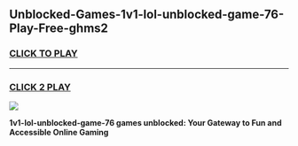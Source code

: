 
## Unblocked-Games-1v1-lol-unblocked-game-76-Play-Free-ghms2
<h3>
<a href="https://premium76.site?title=1v1-lol-unblocked-game-76&ref=18A1">CLICK TO PLAY</a></h3>
<hr>

<h3>
<a href="https://premium76.site?title=1v1-lol-unblocked-game-76&ref=18A1">CLICK 2 PLAY</a>
  
</h3>

<a href="https://premium76.site?title=1v1-lol-unblocked-game-76&ref=18A1"><img src="https://clearcache.store/games.png"></a>


**1v1-lol-unblocked-game-76 games unblocked: Your Gateway to Fun and Accessible Online Gaming**
